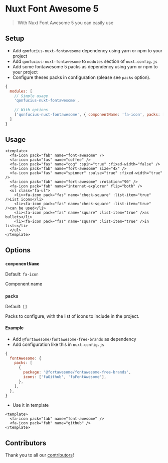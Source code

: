 # Nuxt Font Awesome 5

> With Nuxt Font Awesome 5 you can easily use 

## Setup
- Add `qonfucius-nuxt-fontawesome` dependency using yarn or npm to your project
- Add `qonfucius-nuxt-fontawesome` to `modules` section of `nuxt.config.js`
- Add some fontawesome 5 packs as dependency using yarn or npm to your project
- Configure theses packs in configuration (please see `packs` option).
```js
{
  modules: [
    // Simple usage
    'qonfucius-nuxt-fontawesome',
    
    // With options
    ['qonfucius-nuxt-fontawesome', { componentName: 'fa-icon', packs: [] }],
  ]
}
````

## Usage
```vue
<template>
  <fa-icon pack="fab" name="font-awesome" />
  <fa-icon pack="fas" name="coffee" />
  <fa-icon pack="fas" name="cog" :spin="true" :fixed-width="false" />
  <fa-icon pack="fab" name="fort-awesome" size="4x" />
  <fa-icon pack="fas" name="spinner" :pulse="true" :fixed-width="true" />
  <fa-icon pack="fab" name="fort-awesome" :rotation="90" />
  <fa-icon pack="fab" name="internet-explorer" flip="both" />
  <ul class="fa-ul">
    <li><fa-icon pack="fas" name="check-square" :list-item="true" />List icons</li>
    <li><fa-icon pack="fas" name="check-square" :list-item="true" />can be used</li>
    <li><fa-icon pack="fas" name="square" :list-item="true" />as bullets</li>
    <li><fa-icon pack="fas" name="square" :list-item="true" />in lists</li>
  </ul>
</template>
```

## Options

### `componentName`
Default: `fa-icon`

Component name

### `packs`
Default: `[]`

Packs to configure, with the list of icons to include in the project.

#### Example

- Add `@fortawesome/fontawesome-free-brands` as dependency
- Add configuration like this in `nuxt.config.js`
```js
{
  fontAwesome: {
    packs: [
      {
        package: '@fortawesome/fontawesome-free-brands',
        icons: ['faGithub', 'faFontAwesome'],
      },
    ],
  },
}
```
- Use it in template
```vue
<template>
  <fa-icon pack="fab" name="font-awesome" />
  <fa-icon pack="fab" name="github" />
</template>
```

## Contributors

Thank you to all our [contributors](https://github.com/Qonfucius/nuxt-fontawesome/graphs/contributors)!